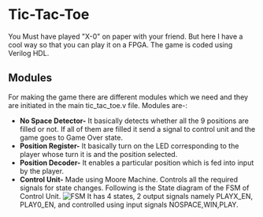 # Tic-Tac-Toe
You Must have played "X-0" on paper with your friend. But here I have a cool way so that you can play it on a FPGA. The game is coded using Verilog HDL.

## Modules
For making the game there are different modules which we need and they are initiated in the main tic_tac_toe.v file. Modules are-:
* **No Space Detector-** It basically detects whether all the 9 positions are filled or not. If all of them are filled it send a signal to control unit and the game goes to Game Over state.
* **Position Register-** It basically turn on the LED corresponding to the player whose turn it is and the position selected.
* **Position Decoder-** It enables a particular position which is fed into input by the player.
* **Control Unit-** Made using Moore Machine. Controls all the required signals for state changes. Following is the State diagram of the FSM of Control Unit.
![FSM](https://user-images.githubusercontent.com/46645257/89535666-5974e500-d814-11ea-8a5b-fb3c23eb4c4f.png)
It has 4 states, 2 output signals namely PLAYX_EN, PLAY0_EN, and controlled using input signals NOSPACE,WIN,PLAY.
